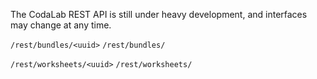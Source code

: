 The CodaLab REST API is still under heavy development, and interfaces may change at any time.

`/rest/bundles/<uuid>`
`/rest/bundles/`

`/rest/worksheets/<uuid>`
`/rest/worksheets/`